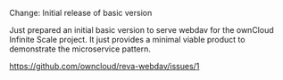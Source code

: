 Change: Initial release of basic version

Just prepared an initial basic version to serve webdav for the ownCloud
Infinite Scale project. It just provides a minimal viable product to
demonstrate the microservice pattern.

https://github.com/owncloud/reva-webdav/issues/1
